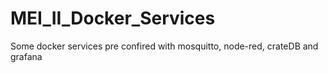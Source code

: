 # MEI_II_Docker_Services
Some docker services pre confired with mosquitto, node-red, crateDB and grafana
